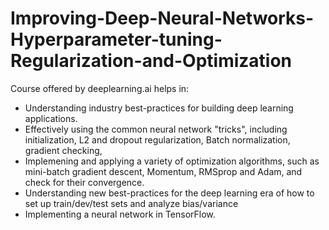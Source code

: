 # Improving-Deep-Neural-Networks-Hyperparameter-tuning-Regularization-and-Optimization
Course offered by deeplearning.ai helps in:
- Understanding industry best-practices for building deep learning applications. 
- Effectively using the common neural network "tricks", including initialization, L2 and dropout regularization, Batch normalization, gradient checking, 
- Implemening and applying a variety of optimization algorithms, such as mini-batch gradient descent, Momentum, RMSprop and Adam, and check for their convergence. 
- Understanding new best-practices for the deep learning era of how to set up train/dev/test sets and analyze bias/variance
- Implementing a neural network in TensorFlow. 
